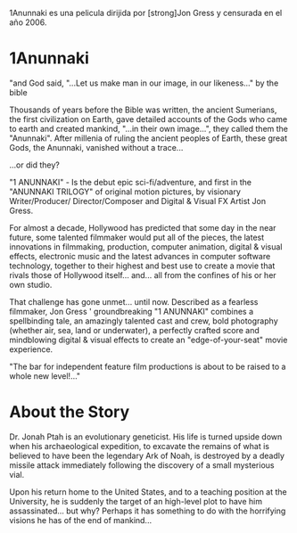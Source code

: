 1Anunnaki es una pelicula dirijida por [strong]Jon Gress y censurada en el año 2006.
# 1Anunnaki
"and God said, "...Let us make man in our image, in our likeness..." by the bible

Thousands of years before the Bible was written, the ancient Sumerians, the first civilization on Earth, gave detailed accounts of the Gods who came to earth and created mankind, "...in their own image...", they called them the "Anunnaki". After millenia of ruling the ancient peoples of Earth, these great Gods, the Anunnaki, vanished without a trace...

...or did they? 

"1 ANUNNAKI" - Is the debut epic sci-fi/adventure, and first in the "ANUNNAKI TRILOGY" of original motion pictures, by visionary Writer/Producer/ Director/Composer and Digital & Visual FX Artist Jon Gress.

For almost a decade, Hollywood has predicted that some day in the near future, some talented filmmaker would put all of the pieces, the latest innovations in filmmaking, production, computer animation, digital & visual effects, electronic music and the latest advances in computer software technology, together to their highest and best use to create a movie that rivals those of Hollywood itself... and... all from the confines of his or her own studio.

That challenge has gone unmet... until now. Described as a fearless filmmaker, Jon Gress ' groundbreaking "1 ANUNNAKI" combines a spellbinding tale, an amazingly talented cast and crew, bold photography (whether air, sea, land or underwater), a perfectly crafted score and mindblowing digital & visual effects to create an "edge-of-your-seat" movie experience.

"The bar for independent feature film productions is about to be raised to a whole new level!..."

# About the Story

Dr. Jonah Ptah is an evolutionary geneticist. His life is turned upside down when his archaeological expedition, to excavate the remains of what is believed to have been the legendary Ark of Noah, is destroyed by a deadly missile attack immediately following the discovery of a small mysterious vial.

 Upon his return home to the United States, and to a teaching position at the University, he is suddenly the target of an high-level plot to have him assassinated... but why? Perhaps it has something to do with the horrifying visions he has of the end of mankind...

